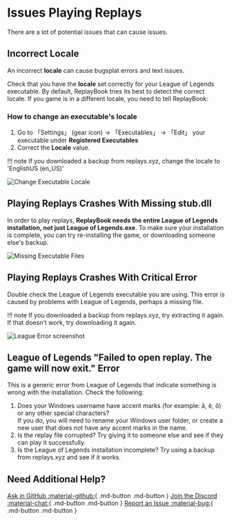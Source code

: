 # Issues Playing Replays

There are a lot of potential issues that can cause issues.

## Incorrect Locale

An incorrect **locale** can cause bugsplat errors and text issues.

Check that you have the **locale** set correctly for your League of Legends executable. By default, ReplayBook tries its best to detect the correct locale. If you game is in a different locale, you need to tell ReplayBook:

### How to change an executable's locale

1. Go to 「Settings」 (gear icon) -> 「Executables」 -> 「Edit」 your executable under **Registered Executables**
2. Correct the **Locale** value.

!!! note
    If you downloaded a backup from replays.xyz, change the locale to 'EnglishUS (en_US)'

![Change Executable Locale](../images/troubleshooting/3_change_executable_locale.png)

## Playing Replays Crashes With Missing stub.dll

In order to play replays, **ReplayBook needs the entire League of Legends installation, not just League of Legends.exe**. To make sure your installation is complete, you can try re-installing the game, or downloading someone else's backup.

![Missing Executable Files](../images/troubleshooting/4_missing_executable_files.png)

## Playing Replays Crashes With Critical Error

Double check the League of Legends executable you are using. This error is caused by problems with League of Legends, perhaps a missing file.

!!! note
    If you downloaded a backup from replays.xyz, try extracting it again. If that doesn't work, try downloading it again.

![League Error screenshot](../images/troubleshooting/8_league_error.png)

## League of Legends "Failed to open replay. The game will now exit." Error

This is a generic error from League of Legends that indicate something is wrong with the installation. Check the following:

1. Does your Windows username have accent marks (for example: â, ê, ô) or any other special characters?  
If you do, you will need to rename your Windows user folder, or create a new user that does not have any accent marks in the name.
2. Is the replay file corrupted? Try giving it to someone else and see if they can play it successfully.
3. Is the League of Legends installation incomplete? Try using a backup from replays.xyz and see if it works.

## Need Additional Help?

[Ask in GitHub :material-github:](https://github.com/fraxiinus/ReplayBook/discussions){ .md-button .md-button }
[Join the Discord :material-chat:](https://discord.gg/c33Rc5J){ .md-button .md-button }
[Report an Issue :material-bug:](https://github.com/fraxiinus/ReplayBook/issues/new/choose){ .md-button .md-button }
